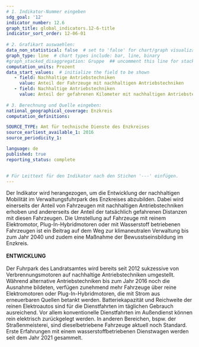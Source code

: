 ```yaml
---
# 1. Indikator-Nummer eingeben 
sdg_goal: '12'
indicator_number: 12.6
graph_title: global_indicators.12-6-title
indicator_sort_order: 12-06-01
 
# 2. Grafikart auswaehlen: 
data_non_statistical: false  # set to 'false' for chart/graph visualization 
graph_type: line  # chart types include: bar, line, binary 
#graph_stacked_disaggregation: Gruppe  ## uncomment this line for stacked bars. eplace 'Geschlecht' with the field of aggregation. 
computation_units: Prozent 
data_start_values:  # initialize the field to be shown  
   - field: Nachhaltige Antriebstechniken
     value: Anteil der Fahrzeuge mit nachhaltigen Antriebstechniken
   - field: Nachhaltige Antriebstechniken
     value: Anteil der gefahrenen Kilometer mit nachhaltigen Antriebstechniken
   
# 3. Berechnung und Quelle eingeben: 
national_geographical_coverage: Enzkreis
computation_definitions: 

SOURCE_TYPE: Amt für technische Dienste des Enzkreises
source_earliest_available_1: 2016
source_periodicity_1: 

language: de   
published: true 
reporting_status: complete
 
 
# Für Leittext für den Indikator nach den Stichen '---' einfügen. 
---
```

Der Indikator wird herangezogen, um die Entwicklung der nachhaltigen Mobilität im Verwaltungsfuhrpark des Enzkreises abzubilden. Dabei wird einerseits der Anteil von Fahrzeugen mit nachhaltigen Antriebstechniken erhoben und andererseits der Anteil der tatsächlich gefahrenen Distanzen mit diesen Fahrzeugen. Die Umstellung auf Fahrzeuge mit reinem Elektromotor, Plug-In-Hybridmotoren oder mit Wasserstoff betriebenen Fahrzeugen ist ein Beitrag auf dem Weg zur klimaneutralen Verwaltung bis zum Jahr 2040 und zudem eine Maßnahme der Bewusstseinsbildung im Enzkreis. <br>
<br>
**ENTWICKLUNG** <br>
<br>
Der Fuhrpark des Landratsamtes wird bereits seit 2012 sukzessive von Verbrennungsmotoren auf nachhaltige Antriebstechniken umgestellt. Während alternative Antriebstechniken bis zum Jahr 2016 noch die Ausnahme bildeten, verfügen zunehmend mehr Fahrzeuge über reine Elektromotoren oder Plug-In-Hybridmotoren, die mit Strom aus erneuerbaren Quellen betankt werden. Batteriekapazität und Reichweite der reinen Elektroautos sind für die Dienstfahrten im täglichen Gebrauch ausreichend. Vor allem konventionelle Dienstfahrten im Außendienst können rein elektrisch zurückgelegt werden. In anderen Bereichen, bspw. der Straßenmeisterei, sind dieselbetriebene Fahrzeuge aktuell noch Standard. Erste Erfahrungen mit einem wasserstoffbetriebenen Dienstwagen werden seit dem Jahr 2021 gesammelt.
